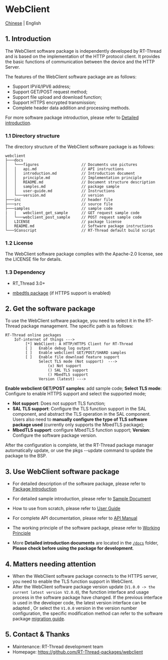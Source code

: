 # WebClient

[Chinese](README_ZH.md) | English

## 1. Introduction

The WebClient software package is independently developed by RT-Thread and is based on the implementation of the HTTP protocol client. It provides the basic functions of communication between the device and the HTTP Server.

The features of the WebClient software package are as follows:

- Support IPV4/IPV6 address;
- Support GET/POST request method;
- Support file upload and download function;
- Support HTTPS encrypted transmission;
- Complete header data addition and processing methods.

For more software package introduction, please refer to [Detailed introduction](docs/introduction.md).

### 1.1 Directory structure

The directory structure of the WebClient software package is as follows:

```
webclient
├───docs 
│   └───figures                   // Documents use pictures
│   │   api.md                    // API instructions
│   │   introduction.md           // Introduction document
│   │   principle.md              // Implementation principle
│   │   README.md                 // Document structure description
│   │   samples.md                // package sample
│   │   user-guide.md             // Instructions
│   └───version.md                // version
├───inc                           // header file
├───src                           // source file
├───samples                       // sample code
|   |   webclient_get_sample      // GET request sample code
│   └───webclient_post_sample     // POST request sample code
│   LICENSE                       // package license
│   README.md                     // Software package instructions
└───SConscript                    // RT-Thread default build script
```

### 1.2 License

The WebClient software package complies with the Apache-2.0 license, see the LICENSE file for details.

### 1.3 Dependency

- RT_Thread 3.0+

- [mbedtls package](https://github.com/RT-Thread-packages/mbedtls) (if HTTPS support is enabled)

## 2. Get the software package

To use the WebClient software package, you need to select it in the RT-Thread package management. The specific path is as follows:

```
RT-Thread online packages
    IoT-internet of things --->
         [*] WebClient: A HTTP/HTTPS Client for RT-Thread
         [ ]   Enable debug log output
         [ ]   Enable webclient GET/POST/SHARD samples
         [ ]   Enable file download feature support
               Select TLS mode (Not support)  --->
                   (x) Not support
                   () SAL TLS support
                   () MbedTLS support
               Version (latest) --->
```

**Enable webclient GET/POST samples**: add sample code;
**Select TLS mode**: Configure to enable HTTPS support and select the supported mode;
- **Not support**: Does not support TLS function;
- **SAL TLS support**: Configure the TLS function support in the SAL component, and abstract the TLS operation in the SAL component. Users also need to **manually configure the type of TLS software package used** (currently only supports the MbedTLS package);
- **MbedTLS support**: configure MbedTLS function support;
**Version**: Configure the software package version.

After the configuration is complete, let the RT-Thread package manager automatically update, or use the pkgs --update command to update the package to the BSP.

## 3. Use WebClient software package
- For detailed description of the software package, please refer to [Package Introduction](docs/introduction.md)
- For detailed sample introduction, please refer to [Sample Document](docs/samples.md) 
- How to use from scratch, please refer to [User Guide](docs/user-guide.md) 
- For complete API documentation, please refer to [API Manual](docs/api.md) 
- The working principle of the software package, please refer to [Working Principle](docs/principle.md)

- More **Detailed introduction documents** are located in the [`/docs`](/docs) folder, **Please check before using the package for development**.

## 4. Matters needing attention


 - When the WebClient software package connects to the HTTPS server, you need to enable the TLS function support in WebClient.
 - After the WebClient software package version update (`V1.0.0 -> the current latest version V2.0.0`), the function interface and usage process in the software package have changed. If the previous interface is used in the developer code, the latest version interface can be adapted , Or select the `V1.0.0` version in the version number configuration, the specific modification method can refer to the software package [migration guide](docs/migration-guide.md).

## 5. Contact & Thanks

- Maintenance: RT-Thread development team
- Homepage: https://github.com/RT-Thread-packages/webclient